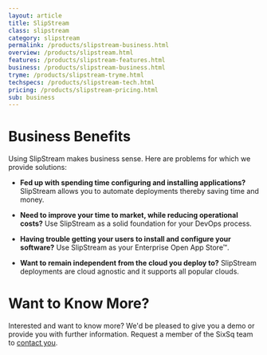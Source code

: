 ```yaml
---
layout: article
title: SlipStream
class: slipstream
category: slipstream
permalink: /products/slipstream-business.html
overview: /products/slipstream.html
features: /products/slipstream-features.html
business: /products/slipstream-business.html
tryme: /products/slipstream-tryme.html
techspecs: /products/slipstream-tech.html
pricing: /products/slipstream-pricing.html
sub: business
---
```


Business Benefits
=================

Using SlipStream makes business sense. Here are problems for which we provide solutions:

* **Fed up with spending time configuring and installing applications?** SlipStream allows you to automate deployments thereby saving time and money.

* **Need to improve your time to market, while reducing operational costs?** Use SlipStream as a solid foundation for your DevOps process.

* **Having trouble getting your users to install and configure your software?** Use SlipStream as your Enterprise Open App Store™.

* **Want to remain independent from the cloud you deploy to?** SlipStream deployments are cloud agnostic and it supports all popular clouds.

Want to Know More?
====

Interested and want to know more? We'd be pleased to give you a demo or provide you with further information. Request a member of the SixSq team to [contact you](mailto:support@sixsq.com).
